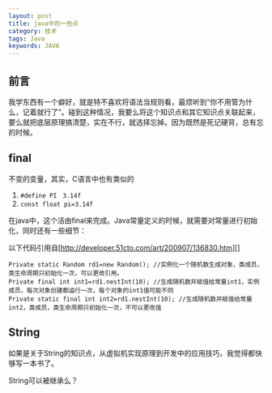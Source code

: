 ```yaml
---
layout: post
title: java中的一些点
category: 技术
tags: Java
keywords: JAVA
---
```


## 前言 ##

我学东西有一个癖好，就是特不喜欢将语法当规则看，最烦听到“你不用管为什么，记着就行了”。碰到这种情况，我要么将这个知识点和其它知识点关联起来，要么就把底层原理搞清楚，实在不行，就选择忘掉。因为既然是死记硬背，总有忘的时候。

## final ##

不变的变量，其实，C语言中也有类似的

1. `#define PI　3.14f`
2. `const float pi=3.14f`

在java中，这个活由final来完成。Java常量定义的时候，就需要对常量进行初始化，同时还有一些细节：


以下代码引用自[http://developer.51cto.com/art/200907/136830.htm][]

    Private static Random rd1=new Random(); //实例化一个随机数生成对象，类成员，类生命周期只初始化一次，可以更改引用。   
    Private final int int1=rd1.nestInt(10); //生成随机数并赋值给常量int1，实例成员，每次对象创建都运行一次，每个对象的int1值可能不同   
    Private static final int int2=rd1.nestInt(10); //生成随机数并赋值给常量int2，类成员，类生命周期只初始化一次，不可以更改值

## String ##

如果是关于String的知识点，从虚拟机实现原理到开发中的应用技巧，我觉得都快够写一本书了。

String可以被继承么？

[http://developer.51cto.com/art/200907/136830.htm]: http://developer.51cto.com/art/200907/136830.htm